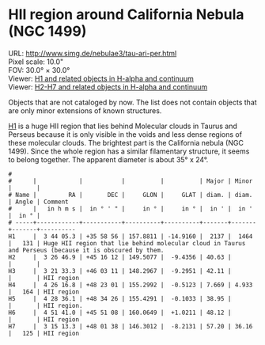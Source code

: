 # HII region around California Nebula (NGC 1499)

URL: <http://www.simg.de/nebulae3/tau-ari-per.html>   
Pixel scale: 10.0"  
FOV: 30.0° × 30.0°  
Viewer: [H1 and related objects in H-alpha and continuum](http://www.simg.de/nebulae3/tau-ari-per-hbr.vhtml?nav=0&tbl=1&uo=~3%22H1%22%2C56.0219%2C35.9823%2C2137.590%2C1464.051%2C131%2C%22Huge%20HII%20region%20that%20lie%20behind%20molecular%20cloud%20in%20Taurus%20and%20Perseus%20~1because%20it%20is%20obscured%20by%20them.%22~4%2C~3%22LBN%20749A%22%2C55.0001%2C31.9460%2C75.412%2C%22Bright%20HII%20region%20that%20is%20most%20likely%20ionized%20by%20HD%20278942%20at%20a%20distance%20of%20about%20380pc%20~1Gaia%20EDR3~2.%20That%20nebula%20is%20lies%20in%20front%20of%20~1is%20not%20obscured%20by~2%20the%20Perseus%20molecular%20cloud.%20But%20it%20is%20obscured%20by%20some%20smaller%20dark%20nebulae.%22~4%2C~3%22HD%20278942%22%2C54.9820%2C31.9259%2C%22Probably%20the%20ionization%20source%20LBN749A.%20Distance%20according%20to%20Gaia%20EDR3%3A%20about%20380%20pc.%22~4%2C~3%22LBN%20749B%22%2C56.0833%2C32.2835%2C116.134%2C%22Bright%20HII%20region%20that%20is%20most%20likely%20ionized%20by%20omi%20Per%20at%20a%20distance%20of%20about%20340pc%20~1Gaia%20EDR3~2.%20The%20reflection%20nebulae%20south%20of%20omi%20PER%20is%20the%20young%20star%20cluster%20IC%20348%20which%20lies%20at%20a%20distance%20of%20about%20320pc%20~1Gaia%20EDR3~2%22~4%2C~3%22*%20omi%20Per%22%2C56.0797%2C32.2882%2C%22Probably%20the%20ionization%20source%20LBN749B.%20Distance%20according%20to%20Gaia%20EDR3%3A%20about%20340%20pc.%22~4%2C~3%22vdB%2024%22%2C57.3804%2C38.9786%2C9.622~4%2C~3%222MASS%20J03494092%2B3859051%22%2C57.4206%2C38.9847%2C%22Young%20stellar%20object%20within%20vdB%2024%20in%20a%20distance%20of%20about%20430pc%2C%20~1according%20to%20Gaia%20EDR3~2%22~4%2C~3%22BD%2B38%20811%22%2C57.4014%2C38.9821%2C%22Young%20stellar%20object%20within%20vdb%2024%20in%20a%20distance%20of%20about%20430pc%2C%20~1according%20to%20Gaia%20EDR3~2%22~4%2C~3%22Xi%20per%22%2C59.7413%2C35.7910%2C%22Ionization%20source%20of%20the%20California%20nebula%20~1NGC%201499~2%20and%20probably%20also%20the%20main%20ionization%20source%20of%20H1.%22~4)  
Viewer: [H2-H7 and related objects in H-alpha and continuum](http://www.simg.de/nebulae3/tau-ari-per-hbr.vhtml?nav=0&tbl=1&uo=~3%22C4%22%2C74.9035%2C39.9035%2C20.818%2C%22HII%20Region%22~4%2C~3%22C5%22%2C75.8158%2C42.3722%2C17.799%2C%22HII%20region%22~4%2C~3%22C6%22%2C71.2969%2C41.9475%2C16.566%2C%22HII%20region%22~4%2C~3%22LS%20V%20%2B41%2013%22%2C71.2463%2C41.9320%2C%22Possible%20ionization%20source%20of%20C6.%20Distance%20according%20to%20Gaia%20EDR3%3A%20about%203300%20pc.%22~4%2C~3%22LS%20V%20%2B41%2014%22%2C71.3394%2C41.9789%2C%22Possible%20ionization%20source%20of%20C6.%20Distance%20according%20to%20Gaia%20EDR3%3A%20about%204800%20pc.%22~4%2C~3%22C7%22%2C65.4602%2C19.7745%2C11.541%2C%22HII%20region%22~4%2C~3%22C10%22%2C76.0129%2C43.7057%2C306.116%2C256.200%2C164%2C%22HII%20region%22~4%2C~3%22C11%22%2C61.5870%2C42.7045%2C14.521%2C%22HII%20region%22~4%2C~3%22H2%22%2C51.6956%2C45.2701%2C40.636~4%2C~3%22PN%20HDW%203%22%2C51.8074%2C45.3945%2C8.463%2C%22A%20planetary%20nebula.%20It%20is%20unclear%20whether%20this%20planetary%20nebula%20is%20related%20to%20H2%22~4%2C~3%22H3%22%2C50.3886%2C46.0530%2C42.111%2C%22HII%20region%22~4%2C~3%22H4%22%2C66.5701%2C48.3835%2C7.669%2C4.933%2C164%2C%22HII%20region%22~4%2C~3%22H5%22%2C67.1504%2C48.5738%2C38.958%2C%22HII%20region.%22~4%2C~3%22BD%2B48%201099%22%2C67.2050%2C48.5678%2C%22Possible%20ionization%20source%20of%20H5.%20Distance%20according%20to%20Gaia%20EDR3%3A%20about%204800%20pc.%22~4%2C~3%22H6%22%2C72.9210%2C45.8521%2C48.124%2C%22HII%20region%22~4%2C~3%22H7%22%2C48.8054%2C48.0271%2C57.200%2C36.164%2C125%2C%22HII%20region%22~4)  

Objects that are not cataloged by now. The list does not contain objects that
are only minor extensions of known structures.

[H1](http://www.simg.de/nebulae3/tau-ari-per.html#h1) is a huge HII region
that lies behind Molecular clouds in Taurus and Perseus because it is only
visible in the voids and less dense regions of these molecular clouds. The
brightest part is the California nebula (NGC 1499). Since the whole region has a
similar filamentary structure, it seems to belong together. The apparent
diameter is about 35° x 24°.

	#
	#      |            |           |          |          | Major | Minor |       | 
	# Name |         RA |       DEC |     GLON |     GLAT | diam. | diam. | Angle | Comment
	#      |   in h m s |  in ° ' " |     in ° |     in ° |  in ' |  in ' |  in ° | 
	# -----+------------+-----------+----------+----------+-------+-------+-------+----------
	H1     |  3 44 05.3 | +35 58 56 | 157.8811 | -14.9160 |  2137 |  1464 |   131 | Huge HII region that lie behind molecular cloud in Taurus and Perseus (because it is obscured by them.
	H2     |  3 26 46.9 | +45 16 12 | 149.5077 |  -9.4356 | 40.63 |       |       | 
	H3     |  3 21 33.3 | +46 03 11 | 148.2967 |  -9.2951 | 42.11 |       |       | HII region
	H4     |  4 26 16.8 | +48 23 01 | 155.2992 |  -0.5123 | 7.669 | 4.933 |   164 | HII region
	H5     |  4 28 36.1 | +48 34 26 | 155.4291 |  -0.1033 | 38.95 |       |       | HII region.
	H6     |  4 51 41.0 | +45 51 08 | 160.0649 |  +1.0211 | 48.12 |       |       | HII region
	H7     |  3 15 13.3 | +48 01 38 | 146.3012 |  -8.2131 | 57.20 | 36.16 |   125 | HII region
